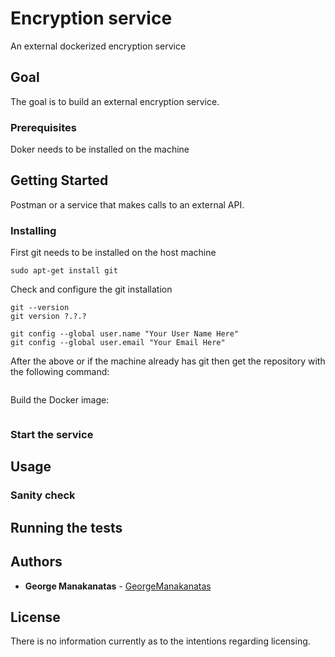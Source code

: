 # Encryption service

An external dockerized encryption service
## Goal

The goal is to build an external encryption service. 

### Prerequisites

Doker needs to be installed on the machine

## Getting Started

Postman or a service that makes calls to an external API.

### Installing

First git needs to be installed on the host machine
```
sudo apt-get install git
```

Check and configure the git installation
```
git --version
git version ?.?.?
```
```
git config --global user.name "Your User Name Here"
git config --global user.email "Your Email Here"
```

After the above or if the machine already has git then get the repository with the following command:
```

```

Build the Docker image: 
```

```


### Start the service



## Usage



### Sanity check



## Running the tests



## Authors

* **George Manakanatas** - [GeorgeManakanatas](https://github.com/GeorgeManakanatas)

## License

There is no information currently as to the intentions regarding licensing.

